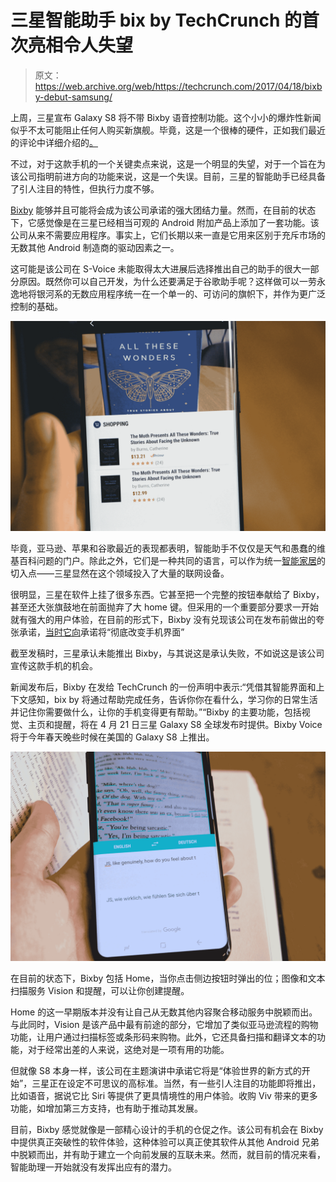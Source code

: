 # 三星智能助手 bix by TechCrunch 的首次亮相令人失望

> 原文：<https://web.archive.org/web/https://techcrunch.com/2017/04/18/bixby-debut-samsung/>

上周，三星宣布 Galaxy S8 将不带 Bixby 语音控制功能。这个小小的爆炸性新闻似乎不太可能阻止任何人购买新旗舰。毕竟，这是一个很棒的硬件，正如我们最近的评论中详细介绍的[。](https://web.archive.org/web/20230128070814/https://techcrunch.com/2017/04/18/samsung-galaxy-s8-review/)

不过，对于这款手机的一个关键卖点来说，这是一个明显的失望，对于一个旨在为该公司指明前进方向的功能来说，这是一个失误。目前，三星的智能助手已经具备了引人注目的特性，但执行力度不够。

[Bixby](https://web.archive.org/web/20230128070814/https://techcrunch.com/2017/03/20/bixby-is-samsungs-new-intelligent-interface-for-smartphones-and-beyond/) 能够并且可能将会成为该公司承诺的强大团结力量。然而，在目前的状态下，它感觉像是在三星已经相当可观的 Android 附加产品上添加了一套功能。该公司从来不需要应用程序。事实上，它们长期以来一直是它用来区别于充斥市场的无数其他 Android 制造商的驱动因素之一。

这可能是该公司在 S-Voice 未能取得太大进展后选择推出自己的助手的很大一部分原因。既然你可以自己开发，为什么还要满足于谷歌助手呢？这样做可以一劳永逸地将银河系的无数应用程序统一在一个单一的、可访问的旗帜下，并作为更广泛控制的基础。

![](img/c46842e3452f8120dda975ec63710980.png)

毕竟，亚马逊、苹果和谷歌最近的表现都表明，智能助手不仅仅是天气和愚蠢的维基百科问题的门户。除此之外，它们是一种共同的语言，可以作为统一[智能家居](https://web.archive.org/web/20230128070814/https://techcrunch.com/2017/03/29/samsung-bixby-smart-home/)的切入点——三星显然在这个领域投入了大量的联网设备。

很明显，三星在软件上挂了很多东西。它甚至把一个完整的按钮奉献给了 Bixby，甚至还大张旗鼓地在前面抛弃了大 home 键。但采用的一个重要部分要求一开始就有强大的用户体验，在目前的形式下，Bixby 没有兑现该公司在发布前做出的夸张承诺，[当时它向](https://web.archive.org/web/20230128070814/http://mashable.com/2017/03/20/samsung-bixby/)承诺将“彻底改变手机界面”

截至发稿时，三星承认未能推出 Bixby，与其说这是承认失败，不如说这是该公司宣传这款手机的机会。

新闻发布后，Bixby 在发给 TechCrunch 的一份声明中表示:“凭借其智能界面和上下文感知，bix by 将通过帮助完成任务，告诉你你在看什么，学习你的日常生活并记住你需要做什么，让你的手机变得更有帮助。”“Bixby 的主要功能，包括视觉、主页和提醒，将在 4 月 21 日三星 Galaxy S8 全球发布时提供。Bixby Voice 将于今年春天晚些时候在美国的 Galaxy S8 上推出。

![](img/92bf5dc68bb1d70d3e08c10c39a2b44b.png)

在目前的状态下，Bixby 包括 Home，当你点击侧边按钮时弹出的位；图像和文本扫描服务 Vision 和提醒，可以让你创建提醒。

Home 的这一早期版本并没有让自己从无数其他内容聚合移动服务中脱颖而出。与此同时，Vision 是该产品中最有前途的部分，它增加了类似亚马逊流程的购物功能，让用户通过扫描标签或条形码来购物。此外，它还具备扫描和翻译文本的功能，对于经常出差的人来说，这绝对是一项有用的功能。

但就像 S8 本身一样，该公司在主题演讲中承诺它将是“体验世界的新方式的开始”，三星正在设定不可思议的高标准。当然，有一些引人注目的功能即将推出，比如语音，据说它比 Siri 等提供了更具情境性的用户体验。收购 Viv 带来的更多功能，如增加第三方支持，也有助于推动其发展。

目前，Bixby 感觉就像是一部精心设计的手机的仓促之作。该公司有机会在 Bixby 中提供真正突破性的软件体验，这种体验可以真正使其软件从其他 Android 兄弟中脱颖而出，并有助于建立一个向前发展的互联未来。然而，就目前的情况来看，智能助理一开始就没有发挥出应有的潜力。